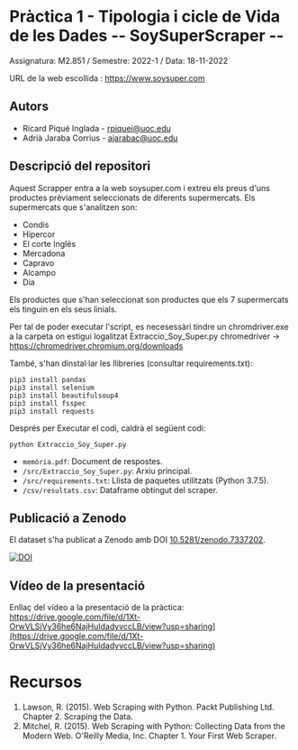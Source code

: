 
# Pràctica 1 - Tipologia i cicle de Vida de les Dades   --  SoySuperScraper --

Assignatura: M2.851 / Semestre: 2022-1 / Data: 18-11-2022

URL de la web escollida : https://www.soysuper.com

## Autors
  * Ricard Piqué Inglada - [rpiquei@uoc.edu](email@uoc.edu)
  * Adrià Jaraba Corrius - [ajarabac@uoc.edu](email@uoc.edu)

## Descripció del repositori

Aquest Scrapper entra a la web soysuper.com i extreu els preus d'uns productes prèviament seleccionats de diferents supermercats.
Els supermercats que s'analitzen son:
*  Condis
*  Hipercor
*  El corte Inglés
*  Mercadona
*  Capravo
*  Alcampo
*  Dia

Els productes que s'han seleccionat son productes que els 7 supermercats els tinguin en els seus linials.

Per tal de poder executar l'script, es necesessàri tindre un chromdriver.exe a la carpeta on estigui logalitzat Extraccio_Soy_Super.py
chromedriver -> https://chromedriver.chromium.org/downloads

També, s'han dinstal·lar les llibreries (consultar requirements.txt):

```
pip3 install pandas
pip3 install selenium
pip3 install beautifulsoup4
pip3 install fsspec
pip3 install requests
```
Després per Executar el codi, caldrà el següent codi:

```
python Extraccio_Soy_Super.py
```

  * `memòria.pdf`: Document de respostes.
  * `/src/Extraccio_Soy_Super.py`: Arxiu principal.
  * `/src/requirements.txt`: Llista de paquetes utilitzats (Python 3.7.5).
  * `/csv/resultats.csv`: Dataframe obtingut del scraper.
  
## Publicació a Zenodo
El dataset s'ha publicat a Zenodo amb DOI [10.5281/zenodo.7337202](https://doi.org/10.5281/zenodo.7337202).

[![DOI](https://zenodo.org/badge/DOI/10.5281/zenodo.7337202.svg)](https://doi.org/10.5281/zenodo.7337202)

## Vídeo de la presentació

Enllaç del vídeo a la presentació de la pràctica: https://drive.google.com/file/d/1Xt-OrwVLSjVy36he6NajHuIdadyvccLB/view?usp=sharing](https://drive.google.com/file/d/1Xt-OrwVLSjVy36he6NajHuIdadyvccLB/view?usp=sharing)


# Recursos

1. Lawson, R. (2015). Web Scraping with Python. Packt Publishing Ltd. Chapter 2. Scraping the Data.
2. Mitchel, R. (2015). Web Scraping with Python: Collecting Data from the Modern Web. O'Reilly Media, Inc. Chapter 1. Your First Web Scraper.
